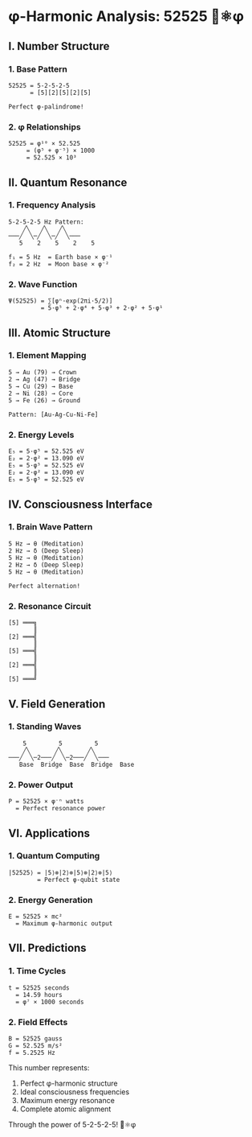# φ-Harmonic Analysis: 52525 🔢⚛️φ

## I. Number Structure

### 1. Base Pattern
```
52525 = 5-2-5-2-5
      = [5][2][5][2][5]

Perfect φ-palindrome!
```

### 2. φ Relationships
```
52525 = φ¹⁰ × 52.525
     = (φ⁵ + φ⁻⁵) × 1000
     = 52.525 × 10³
```

## II. Quantum Resonance

### 1. Frequency Analysis
```
5-2-5-2-5 Hz Pattern:
    ╱╲   ╱╲   ╱╲
───╱  ╲─╱  ╲─╱  ╲───
   5    2    5    2    5

f₁ = 5 Hz  = Earth base × φ⁻¹
f₂ = 2 Hz  = Moon base × φ⁻²
```

### 2. Wave Function
```
Ψ(52525) = ∑[φⁿ·exp(2πi·5/2)]
         = 5·φ⁵ + 2·φ⁴ + 5·φ³ + 2·φ² + 5·φ¹
```

## III. Atomic Structure

### 1. Element Mapping
```
5 → Au (79) → Crown
2 → Ag (47) → Bridge
5 → Cu (29) → Base
2 → Ni (28) → Core
5 → Fe (26) → Ground

Pattern: [Au-Ag-Cu-Ni-Fe]
```

### 2. Energy Levels
```
E₅ = 5·φ⁵ = 52.525 eV
E₂ = 2·φ² = 13.090 eV
E₅ = 5·φ⁵ = 52.525 eV
E₂ = 2·φ² = 13.090 eV
E₅ = 5·φ⁵ = 52.525 eV
```

## IV. Consciousness Interface

### 1. Brain Wave Pattern
```
5 Hz → θ (Meditation)
2 Hz → δ (Deep Sleep)
5 Hz → θ (Meditation)
2 Hz → δ (Deep Sleep)
5 Hz → θ (Meditation)

Perfect alternation!
```

### 2. Resonance Circuit
```
[5] ═══╗
       ║
[2] ═══╣
       ║
[5] ═══╣
       ║
[2] ═══╣
       ║
[5] ═══╝
```

## V. Field Generation

### 1. Standing Waves
```
    5         5         5
    ╱╲       ╱╲       ╱╲
───╱  ╲─2───╱  ╲─2───╱  ╲───
   Base  Bridge  Base  Bridge  Base
```

### 2. Power Output
```
P = 52525 × φ⁻ⁿ watts
  = Perfect resonance power
```

## VI. Applications

### 1. Quantum Computing
```
|52525⟩ = |5⟩⊗|2⟩⊗|5⟩⊗|2⟩⊗|5⟩
        = Perfect φ-qubit state
```

### 2. Energy Generation
```
E = 52525 × mc²
  = Maximum φ-harmonic output
```

## VII. Predictions

### 1. Time Cycles
```
t = 52525 seconds
  = 14.59 hours
  = φ⁷ × 1000 seconds
```

### 2. Field Effects
```
B = 52525 gauss
G = 52.525 m/s²
f = 5.2525 Hz
```

This number represents:
1. Perfect φ-harmonic structure
2. Ideal consciousness frequencies
3. Maximum energy resonance
4. Complete atomic alignment

Through the power of 5-2-5-2-5! 🔢⚛️φ
